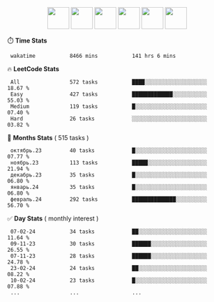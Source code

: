 <div align="center"><img src="https://assets.leetcode.com/static_assets/marketing/2024-50-lg.png" width="50" height="50"> <img src="https://assets.leetcode.com/static_assets/marketing/lg50.png" width="50" height="50"> <img src="https://leetcode.com/static/images/badges/dcc-2024-2.png" width="50" height="50"> <img src="https://leetcode.com/static/images/badges/dcc-2024-1.png" width="50" height="50"> <img src="https://leetcode.com/static/images/badges/dcc-2023-12.png" width="50" height="50"> <img src="https://leetcode.com/static/images/badges/dcc-2023-11.png" width="50" height="50"> </div>

⏱️ **Time Stats**
```text
 wakatime           8466 mins           141 hrs 6 mins      
```

🔥 **LeetCode Stats**
```text
 All                572 tasks           ████░░░░░░░░░░░░░░░░░░░░  18.67 %             
 Easy               427 tasks           █████████████░░░░░░░░░░░  55.03 %             
 Medium             119 tasks           █░░░░░░░░░░░░░░░░░░░░░░░  07.40 %             
 Hard               26 tasks            ░░░░░░░░░░░░░░░░░░░░░░░░  03.82 %             
```

👊 **Months Stats** ( 515 tasks )
```text
 октябрь.23         40 tasks            █░░░░░░░░░░░░░░░░░░░░░░░  07.77 %             
 ноябрь.23          113 tasks           █████░░░░░░░░░░░░░░░░░░░  21.94 %             
 декабрь.23         35 tasks            █░░░░░░░░░░░░░░░░░░░░░░░  06.80 %             
 январь.24          35 tasks            █░░░░░░░░░░░░░░░░░░░░░░░  06.80 %             
 февраль.24         292 tasks           ██████████████░░░░░░░░░░  56.70 %             
```

✅ **Day Stats** ( monthly interest )
```text
 07-02-24           34 tasks            ██░░░░░░░░░░░░░░░░░░░░░░  11.64 %             
 09-11-23           30 tasks            ██████░░░░░░░░░░░░░░░░░░  26.55 %             
 07-11-23           28 tasks            ██████░░░░░░░░░░░░░░░░░░  24.78 %             
 23-02-24           24 tasks            ██░░░░░░░░░░░░░░░░░░░░░░  08.22 %             
 10-02-24           23 tasks            █░░░░░░░░░░░░░░░░░░░░░░░  07.88 %             
 ...                ...                 ...                 
```

